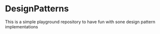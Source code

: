 # DesignPatterns

This is a simple playground repository to have fun with sone design pattern implementations
